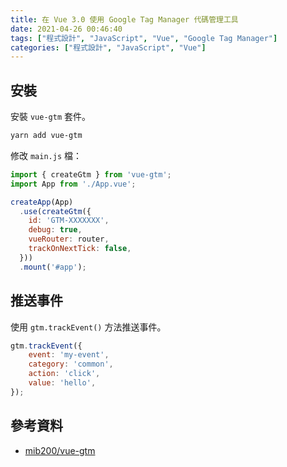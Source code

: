 ```yaml
---
title: 在 Vue 3.0 使用 Google Tag Manager 代碼管理工具
date: 2021-04-26 00:46:40
tags: ["程式設計", "JavaScript", "Vue", "Google Tag Manager"]
categories: ["程式設計", "JavaScript", "Vue"]
---
```


## 安裝

安裝 `vue-gtm` 套件。

```bash
yarn add vue-gtm
```

修改 `main.js` 檔：

```js
import { createGtm } from 'vue-gtm';
import App from './App.vue';

createApp(App)
  .use(createGtm({
    id: 'GTM-XXXXXXX',
    debug: true,
    vueRouter: router,
    trackOnNextTick: false,
  }))
  .mount('#app');
```

## 推送事件

使用 `gtm.trackEvent()` 方法推送事件。

```js
gtm.trackEvent({
    event: 'my-event',
    category: 'common',
    action: 'click',
    value: 'hello',
});
```

## 參考資料

- [mib200/vue-gtm](https://github.com/mib200/vue-gtm)
